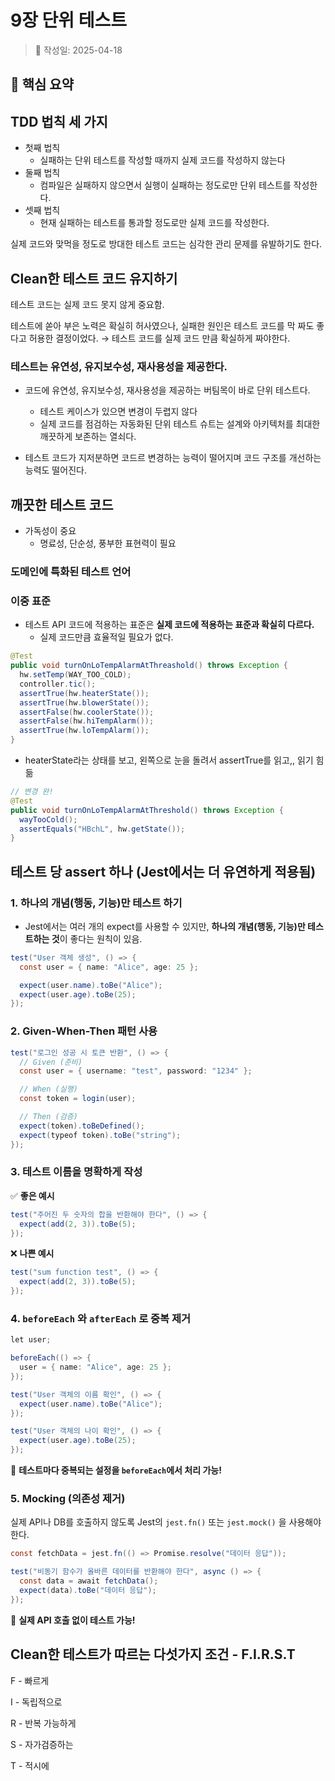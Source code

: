 # 9장 단위 테스트

> 📅 작성일: 2025-04-18

## 📌 핵심 요약
## TDD 법칙 세 가지

- 첫째 법칙
    - 실패하는 단위 테스트를 작성할 때까지 실제 코드를 작성하지 않는다
- 둘째 법칙
    - 컴파일은 실패하지 않으면서 실행이 실패하는 정도로만 단위 테스트를 작성한다.
- 셋째 법칙
    - 현재 실패하는 테스트를 통과할 정도로만 실제 코드를 작성한다.

실제 코드와 맞먹을 정도로 방대한 테스트 코드는 심각한 관리 문제를 유발하기도 한다.

## Clean한 테스트 코드 유지하기

테스트 코드는 실제 코드 못지 않게 중요함.

테스트에 쏟아 부은 노력은 확실히 허사였으나, 실패한 원인은 테스트 코드를 막 짜도 좋다고 허용한 결정이었다. → 테스트 코드를 실제 코드 만큼 확실하게 짜야한다.

### 테스트는 유연성, 유지보수성, 재사용성을 제공한다.

- 코드에 유연성, 유지보수성, 재사용성을 제공하는 버팀목이 바로 단위 테스트다.
    - 테스트 케이스가 있으면 변경이 두렵지 않다
    - 실제 코드를 점검하는 자동화된 단위 테스트 슈트는 설계와 아키텍처를 최대한 깨끗하게 보존하는 열쇠다.

- 테스트 코드가 지저분하면 코드르 변경하는 능력이 떨어지며 코드 구조를 개선하는 능력도 떨어진다.

## 깨끗한 테스트 코드

- 가독성이 중요
    - 명료성, 단순성, 풍부한 표현력이 필요

### 도메인에 특화된 테스트 언어

### 이중 표준

- 테스트 API 코드에 적용하는 표준은 **실제 코드에 적용하는 표준과 확실히 다르다.**
    - 실제 코드만큼 효율적일 필요가 없다.

```java
@Test
public void turnOnLoTempAlarmAtThreashold() throws Exception {
  hw.setTemp(WAY_TOO_COLD); 
  controller.tic(); 
  assertTrue(hw.heaterState());   
  assertTrue(hw.blowerState()); 
  assertFalse(hw.coolerState()); 
  assertFalse(hw.hiTempAlarm());       
  assertTrue(hw.loTempAlarm());
}
```

- heaterState라는 상태를 보고, 왼쪽으로 눈을 돌려서 assertTrue를 읽고,, 읽기 힘듦

```java
// 변경 완!
@Test
public void turnOnLoTempAlarmAtThreshold() throws Exception {
  wayTooCold();
  assertEquals("HBchL", hw.getState()); 
}
```

## 테스트 당 assert 하나 (Jest에서는 더 유연하게 적용됨)

### 1. 하나의 개념(행동, 기능)만 테스트 하기

- Jest에서는 여러 개의 expect를 사용할 수 있지만, **하나의 개념(행동, 기능)만 테스트하는 것**이 좋다는 원칙이 있음.

```java
test("User 객체 생성", () => {
  const user = { name: "Alice", age: 25 };

  expect(user.name).toBe("Alice");
  expect(user.age).toBe(25);
});
```

### 2. Given-When-Then 패턴 사용

```java
test("로그인 성공 시 토큰 반환", () => {
  // Given (준비)
  const user = { username: "test", password: "1234" };

  // When (실행)
  const token = login(user);

  // Then (검증)
  expect(token).toBeDefined();
  expect(typeof token).toBe("string");
});

```

### 3. 테스트 이름을 명확하게 작성

✅ **좋은 예시**

```java
test("주어진 두 숫자의 합을 반환해야 한다", () => {
  expect(add(2, 3)).toBe(5);
});

```

❌ **나쁜 예시**

```java
test("sum function test", () => {
  expect(add(2, 3)).toBe(5);
});
```

### 4. `beforeEach` 와 `afterEach` 로 중복 제거

```java
let user;

beforeEach(() => {
  user = { name: "Alice", age: 25 };
});

test("User 객체의 이름 확인", () => {
  expect(user.name).toBe("Alice");
});

test("User 객체의 나이 확인", () => {
  expect(user.age).toBe(25);
});

```

📌 **테스트마다 중복되는 설정을 `beforeEach`에서 처리 가능!**

### 5. Mocking (의존성 제거)

실제 API나 DB를 호출하지 않도록 Jest의 `jest.fn()` 또는 `jest.mock()` 을 사용해야 한다.

```java
const fetchData = jest.fn(() => Promise.resolve("데이터 응답"));

test("비동기 함수가 올바른 데이터를 반환해야 한다", async () => {
  const data = await fetchData();
  expect(data).toBe("데이터 응답");
});

```

📌 **실제 API 호출 없이 테스트 가능!**

## Clean한 테스트가 따르는 다섯가지 조건 - F.I.R.S.T

F - 빠르게

I - 독립적으로

R - 반복 가능하게

S - 자가검증하는

T - 적시에
